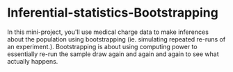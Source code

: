 # Inferential-statistics-Bootstrapping
In this mini-project, you'll use medical charge data to make inferences about the population using bootstrapping (ie. simulating repeated re-runs of an experiment.). Bootstrapping is about using computing power to essentially re-run the sample draw again and again and again to see what actually happens.
